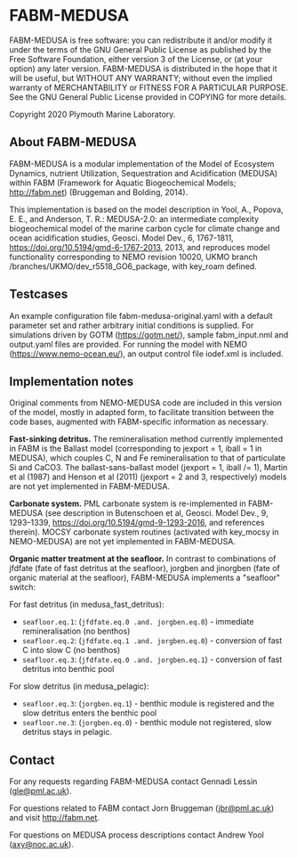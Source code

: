  # FABM-MEDUSA

FABM-MEDUSA is free software: you can redistribute it and/or modify it under the terms of the GNU General Public License as published by the Free Software Foundation, either version 3 of the License, or (at your option) any later version. FABM-MEDUSA is distributed in the hope that it will be useful, but WITHOUT ANY WARRANTY; without even the implied warranty of MERCHANTABILITY or FITNESS FOR A PARTICULAR PURPOSE.  See the GNU General Public License provided in COPYING for more details.

Copyright 2020 Plymouth Marine Laboratory.

 ## About FABM-MEDUSA
FABM-MEDUSA is a modular implementation of the Model of Ecosystem Dynamics, nutrient Utilization, Sequestration and Acidification (MEDUSA) within FABM (Framework for Aquatic Biogeochemical Models; http://fabm.net) (Bruggeman and Bolding, 2014).

This implementation is based on the model description in Yool, A., Popova, E. E., and Anderson, T. R.: MEDUSA-2.0: an intermediate complexity biogeochemical model of the marine carbon cycle for climate change and ocean acidification studies, Geosci. Model Dev., 6, 1767-1811, https://doi.org/10.5194/gmd-6-1767-2013, 2013, and reproduces model functionality corresponding to NEMO revision 10020, UKMO branch /branches/UKMO/dev_r5518_GO6_package, with key_roam defined.

 ## Testcases
An example configuration file fabm-medusa-original.yaml with a default parameter set and rather arbitrary initial conditions is supplied. For simulations driven by GOTM (https://gotm.net/), sample fabm_input.nml and output.yaml files are provided. For running the model with NEMO (https://www.nemo-ocean.eu/), an output control file iodef.xml is included.

 ## Implementation notes
Original comments from NEMO-MEDUSA code are included in this version of the model, mostly in adapted form, to facilitate transition between the code bases, augmented with FABM-specific information as necessary.

**Fast-sinking detritus.** The remineralisation method currently implemented in FABM is the Ballast model (corresponding to jexport = 1, iball = 1 in MEDUSA), which couples C, N and Fe remineralisation to that of particulate Si and CaCO3. The ballast-sans-ballast model (jexport = 1, iball /= 1), Martin et al (1987) and Henson et al (2011) (jexport = 2 and 3, respectively) models are not yet implemented in FABM-MEDUSA.

**Carbonate system.** PML carbonate system is re-implemented in FABM-MEDUSA (see description in Butenschoen et al, Geosci. Model Dev., 9, 1293–1339, https://doi.org/10.5194/gmd-9-1293-2016, and references therein). MOCSY carbonate system routines (activated with key_mocsy in NEMO-MEDUSA) are not yet implemented in FABM-MEDUSA.

**Organic matter treatment at the seafloor.** In contrast to combinations of jfdfate (fate of fast detritus at the seafloor), jorgben and jinorgben (fate of organic material at the seafloor), FABM-MEDUSA implements a "seafloor" switch:

   For fast detritus (in medusa_fast_detritus):
  - `seafloor.eq.1`: (`jfdfate.eq.0 .and. jorgben.eq.0`) - immediate remineralisation (no benthos)
  - `seafloor.eq.2`: (`jfdfate.eq.1 .and. jorgben.eq.0`) - conversion of fast C into slow C (no benthos)
  - `seafloor.eq.3`: (`jfdfate.eq.0 .and. jorgben.eq.1`) - conversion of fast detritus into benthic pool

   For slow detritus (in medusa_pelagic):
  - `seafloor.eq.3`: (`jorgben.eq.1`) - benthic module is registered and the slow detritus enters the benthic pool
  - `seafloor.ne.3`: (`jorgben.eq.0`) - benthic module not registered, slow detritus stays in pelagic.

 ## Contact

For any requests regarding FABM-MEDUSA contact Gennadi Lessin (gle@pml.ac.uk).

For questions related to FABM contact Jorn Bruggeman (jbr@pml.ac.uk) and visit http://fabm.net.

For questions on MEDUSA process descriptions contact Andrew Yool (axy@noc.ac.uk).
  

